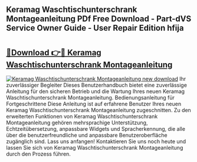 ## Keramag Waschtischunterschrank Montageanleitung PDf Free Download - Part-dVS Service Owner Guide - User Repair Edition hfija

# <h2><a href="http://df6n64.blite.top/?on=Keramag+Waschtischunterschrank+Montageanleitung">🔗Download 👉🔴 Keramag Waschtischunterschrank Montageanleitung</a></h2>

[![Keramag Waschtischunterschrank Montageanleitung new download](https://i.imgur.com/lujVjoI.png)](http://df6n64.blite.top/?on=Keramag+Waschtischunterschrank+Montageanleitung)
Ihr zuverlässiger Begleiter Dieses Benutzerhandbuch bietet eine zuverlässige Anleitung für den sicheren Betrieb und die Wartung Ihres neuen Keramag Waschtischunterschrank Montageanleitung. Bedienungsanleitung für Fortgeschrittene Diese Anleitung ist auf erfahrene Benutzer Ihres neuen Keramag Waschtischunterschrank Montageanleitung zugeschnitten. Zu den erweiterten Funktionen von Keramag Waschtischunterschrank Montageanleitung gehören mehrsprachige Unterstützung, Echtzeitübersetzung, anpassbare Widgets und Spracherkennung, die alle über die benutzerfreundliche und anpassbare Benutzeroberfläche zugänglich sind. Lass uns anfangen! Kontaktieren Sie uns noch heute und lassen Sie sich von Keramag Waschtischunterschrank Montageanleitung durch den Prozess führen.
